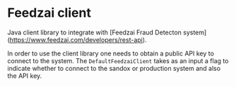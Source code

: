 Feedzai client
==============

Java client library to integrate with [Feedzai Fraud Detecton system] (https://www.feedzai.com/developers/rest-api).

In order to use the client library one needs to obtain a public API key to connect to the system. The `DefaultFeedzaiClient` takes as an input a flag to indicate whether to connect to the sandox or production system and also the API key.



